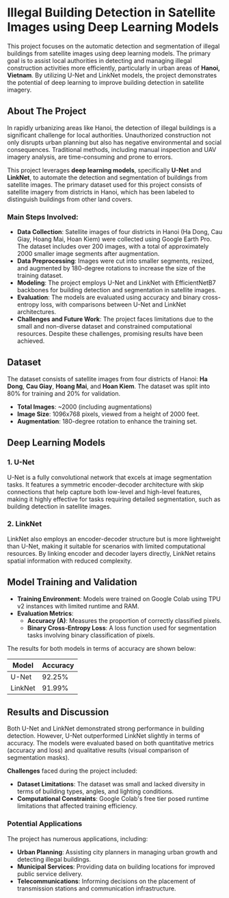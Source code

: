 # Illegal Building Detection in Satellite Images using Deep Learning Models

This project focuses on the automatic detection and segmentation of illegal buildings from satellite images using deep learning models. The primary goal is to assist local authorities in detecting and managing illegal construction activities more efficiently, particularly in urban areas of **Hanoi, Vietnam**. By utilizing U-Net and LinkNet models, the project demonstrates the potential of deep learning to improve building detection in satellite imagery.

## About The Project

In rapidly urbanizing areas like Hanoi, the detection of illegal buildings is a significant challenge for local authorities. Unauthorized construction not only disrupts urban planning but also has negative environmental and social consequences. Traditional methods, including manual inspection and UAV imagery analysis, are time-consuming and prone to errors.

This project leverages **deep learning models**, specifically **U-Net** and **LinkNet**, to automate the detection and segmentation of buildings from satellite images. The primary dataset used for this project consists of satellite imagery from districts in Hanoi, which has been labeled to distinguish buildings from other land covers.

### Main Steps Involved:
- **Data Collection**: Satellite images of four districts in Hanoi (Ha Dong, Cau Giay, Hoang Mai, Hoan Kiem) were collected using Google Earth Pro. The dataset includes over 200 images, with a total of approximately 2000 smaller image segments after augmentation.
- **Data Preprocessing**: Images were cut into smaller segments, resized, and augmented by 180-degree rotations to increase the size of the training dataset.
- **Modeling**: The project employs U-Net and LinkNet with EfficientNetB7 backbones for building detection and segmentation in satellite images.
- **Evaluation**: The models are evaluated using accuracy and binary cross-entropy loss, with comparisons between U-Net and LinkNet architectures.
- **Challenges and Future Work**: The project faces limitations due to the small and non-diverse dataset and constrained computational resources. Despite these challenges, promising results have been achieved.


## Dataset

The dataset consists of satellite images from four districts of Hanoi: **Ha Dong**, **Cau Giay**, **Hoang Mai**, and **Hoan Kiem**. The dataset was split into 80% for training and 20% for validation.

- **Total Images**: ~2000 (including augmentations)
- **Image Size**: 1096x768 pixels, viewed from a height of 2000 feet.
- **Augmentation**: 180-degree rotation to enhance the training set.


## Deep Learning Models

### 1. **U-Net**
U-Net is a fully convolutional network that excels at image segmentation tasks. It features a symmetric encoder-decoder architecture with skip connections that help capture both low-level and high-level features, making it highly effective for tasks requiring detailed segmentation, such as building detection in satellite images.

### 2. **LinkNet**
LinkNet also employs an encoder-decoder structure but is more lightweight than U-Net, making it suitable for scenarios with limited computational resources. By linking encoder and decoder layers directly, LinkNet retains spatial information with reduced complexity.

## Model Training and Validation

- **Training Environment**: Models were trained on Google Colab using TPU v2 instances with limited runtime and RAM.
- **Evaluation Metrics**:
  - **Accuracy (A)**: Measures the proportion of correctly classified pixels.
  - **Binary Cross-Entropy Loss**: A loss function used for segmentation tasks involving binary classification of pixels.

The results for both models in terms of accuracy are shown below:

| Model    | Accuracy |
|----------|----------|
| U-Net    | 92.25%   |
| LinkNet  | 91.99%   |

## Results and Discussion

Both U-Net and LinkNet demonstrated strong performance in building detection. However, U-Net outperformed LinkNet slightly in terms of accuracy. The models were evaluated based on both quantitative metrics (accuracy and loss) and qualitative results (visual comparison of segmentation masks).

**Challenges** faced during the project included:
- **Dataset Limitations**: The dataset was small and lacked diversity in terms of building types, angles, and lighting conditions.
- **Computational Constraints**: Google Colab's free tier posed runtime limitations that affected training efficiency.

### Potential Applications

The project has numerous applications, including:
- **Urban Planning**: Assisting city planners in managing urban growth and detecting illegal buildings.
- **Municipal Services**: Providing data on building locations for improved public service delivery.
- **Telecommunications**: Informing decisions on the placement of transmission stations and communication infrastructure.
